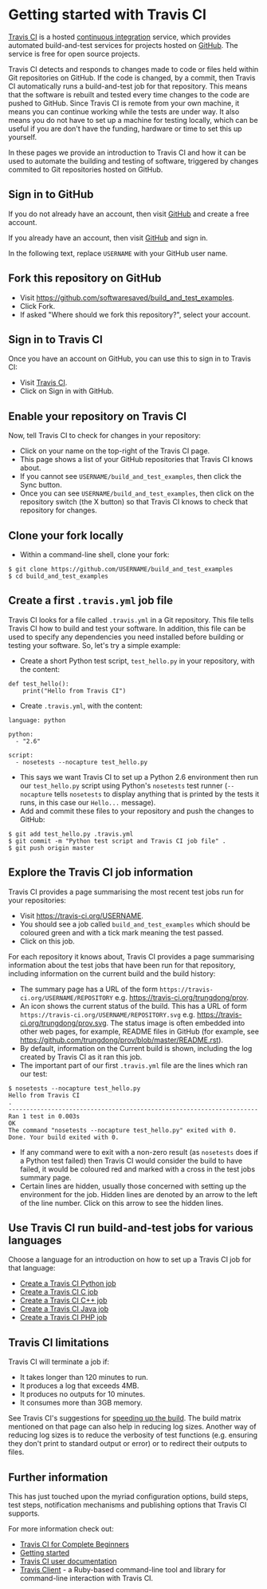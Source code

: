 Getting started with Travis CI
==============================

[Travis CI](https://travis-ci.org/) is a hosted [continuous integration](http://en.wikipedia.org/wiki/Continuous_Integration) service, which provides automated build-and-test services for projects hosted on [GitHub](https://github.com). The service is free for open source projects.

Travis CI detects and responds to changes made to code or files held within Git repositories on GitHub. If the code is changed, by a commit, then Travis CI automatically runs a build-and-test job for that repository. This means that the software is rebuilt and tested every time changes to the code are pushed to GitHub. Since Travis CI is remote from your own machine, it means you can continue working while the tests are under way. It also means you do not have to set up a machine for testing locally, which can be useful if you are don't have the funding, hardware or time to set this up yourself.

In these pages we provide an introduction to Travis CI and how it can be used to automate the building and testing of software, triggered by changes commited to Git repositories hosted on GitHub.

Sign in to GitHub
-----------------

If you do not already have an account, then visit [GitHub](https://github.com) and create a free account.

If you already have an account, then visit [GitHub](https://github.com) and sign in.

In the following text, replace `USERNAME` with your GitHub user name.

Fork this repository on GitHub
------------------------------

* Visit https://github.com/softwaresaved/build_and_test_examples.
* Click Fork.
* If asked "Where should we fork this repository?", select your account.

Sign in to Travis CI
--------------------

Once you have an account on GitHub, you can use this to sign in to Travis CI:

* Visit [Travis CI](https://travis-ci.org).
* Click on Sign in with GitHub.

Enable your repository on Travis CI
-----------------------------------

Now, tell Travis CI to check for changes in your repository:

* Click on your name on the top-right of the Travis CI page.
* This page shows a list of your GitHub repositories that Travis CI knows about.
* If you cannot see `USERNAME/build_and_test_examples`, then click the Sync button.
* Once you can see `USERNAME/build_and_test_examples`, then click on the repository switch (the X button) so that Travis CI knows to check that repository for changes.

Clone your fork locally
-----------------------

* Within a command-line shell, clone your fork:

```
$ git clone https://github.com/USERNAME/build_and_test_examples
$ cd build_and_test_examples
```

Create a first `.travis.yml` job file
-------------------------------------

Travis CI looks for a file called `.travis.yml` in a Git repository. This file tells Travis CI how to build and test your software. In addition, this file can be used to specify any dependencies you need installed before building or testing your software. So, let's try a simple example:

* Create a short Python test script, `test_hello.py` in your repository, with the content:

```
def test_hello():
    print("Hello from Travis CI")
```

* Create `.travis.yml`, with the content:

```
language: python

python:
  - "2.6"

script: 
  - nosetests --nocapture test_hello.py
```

* This says we want Travis CI to set up a Python 2.6 environment then run our `test_hello.py` script using Python's `nosetests` test runner (`--nocapture` tells `nosetests` to display anything that is printed by the tests it runs, in this case our `Hello...` message).
* Add and commit these files to your repository and push the changes to GitHub:

```
$ git add test_hello.py .travis.yml
$ git commit -m "Python test script and Travis CI job file" .
$ git push origin master
```

Explore the Travis CI job information
-------------------------------------

Travis CI provides a page summarising the most recent test jobs run for your repositories:

* Visit https://travis-ci.org/USERNAME.
* You should see a job called `build_and_test_examples` which should be coloured green and with a tick mark meaning the test passed.
* Click on this job.

For each repository it knows about, Travis CI provides a page summarising information about the test jobs that have been run for that repository, including information on the current build and the build history:

* The summary page has a URL of the form `https://travis-ci.org/USERNAME/REPOSITORY` e.g. https://travis-ci.org/trungdong/prov.
* An icon shows the current status of the build. This has a URL of form `https://travis-ci.org/USERNAME/REPOSITORY.svg` e.g. https://travis-ci.org/trungdong/prov.svg. The status image is often embedded into other web pages, for example, README files in GitHub (for example, see https://github.com/trungdong/prov/blob/master/README.rst).
* By default, information on the Current build is shown, including the log created by Travis CI as it ran this job.
* The important part of our first `.travis.yml` file are the lines which ran our test:

```
$ nosetests --nocapture test_hello.py
Hello from Travis CI
.
----------------------------------------------------------------------
Ran 1 test in 0.003s
OK
The command "nosetests --nocapture test_hello.py" exited with 0.
Done. Your build exited with 0.
```

* If any command were to exit with a non-zero result (as `nosetests` does if a Python test failed) then Travis CI would consider the build to have failed, it would be coloured red and marked with a cross in the test jobs summary page.
* Certain lines are hidden, usually those concerned with setting up the environment for the job. Hidden lines are denoted by an arrow to the left of the line number. Click on this arrow to see the hidden lines.

Use Travis CI run build-and-test jobs for various languages
-----------------------------------------------------------

Choose a language for an introduction on how to set up a Travis CI job for that language:

* [Create a Travis CI Python job](./Python.md)
* [Create a Travis CI C job](./C.md)
* [Create a Travis CI C++ job](./Cpp.md)
* [Create a Travis CI Java job](./Java.md)
* [Create a Travis CI PHP job](./PHP.md)

Travis CI limitations
---------------------

Travis CI will terminate a job if:

* It takes longer than 120 minutes to run.
* It produces a log that exceeds 4MB.
* It produces no outputs for 10 minutes.
* It consumes more than 3GB memory.

See Travis CI's suggestions for [speeding up the build](http://docs.travis-ci.com/user/speeding-up-the-build/). The build matrix mentioned on that page can also help in reducing log sizes. Another way of reducing log sizes is to reduce the verbosity of test functions (e.g. ensuring they don't print to standard output or error) or to redirect their outputs to files.

Further information
-------------------

This has just touched upon the myriad configuration options, build steps, test steps, notification mechanisms and publishing options that Travis CI supports. 

For more information check out:

* [Travis CI for Complete Beginners](http://docs.travis-ci.com/user/for-beginners/)
* [Getting started](http://docs.travis-ci.com/user/getting-started/)
* [Travis CI user documentation](http://docs.travis-ci.com/)
* [Travis Client](https://github.com/travis-ci/travis.rb) - a Ruby-based command-line tool and library for command-line interaction with Travis CI.
